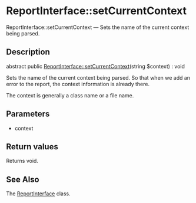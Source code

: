 ReportInterface::setCurrentContext
================

ReportInterface::setCurrentContext — Sets the name of the current context being parsed.

Description
---------------


abstract public [ReportInterface::setCurrentContext](https://github.com/lingtalfi/DocTools/blob/master/doc/api/DocTools/Report/ReportInterface/setCurrentContext.md)(string $context) : void




Sets the name of the current context being parsed.
So that when we add an error to the report, the context information is already there.

The context is generally a class name or a file name.




Parameters
--------------


- context

    


Return values
----------------

Returns void.









See Also
-----------

The [ReportInterface](https://github.com/lingtalfi/DocTools/blob/master/doc/api/DocTools/Report/ReportInterface.md) class.
